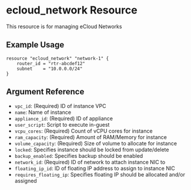 # ecloud_network Resource

This resource is for managing eCloud Networks

## Example Usage

```hcl
resource "ecloud_network" "network-1" {
    router_id = "rtr-abcdef12"
    subnet    = "10.0.0.0/24"
}
```

## Argument Reference

- `vpc_id`: (Required) ID of instance VPC
- `name`: Name of instance
- `appliance_id`: (Required) ID of appliance
- `user_script`: Script to execute in-guest
- `vcpu_cores`: (Required) Count of vCPU cores for instance
- `ram_capacity`: (Required) Amount of RAM/Memory for instance
- `volume_capacity`: (Required) Size of volume to allocate for instance
- `locked`: Specifies instance should be locked from update/delete
- `backup_enabled`: Specifies backup should be enabled
- `network_id`: (Required) ID of network to attach instance NIC to
- `floating_ip_id`: ID of floating IP address to assign to instance NIC
- `requires_floating_ip`: Specifies floating IP should be allocated and/or assigned